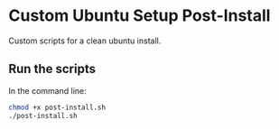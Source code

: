 Custom Ubuntu Setup Post-Install
======================

Custom scripts for a clean ubuntu install.

## Run the scripts
In the command line:
```bash
chmod +x post-install.sh
./post-install.sh
```
